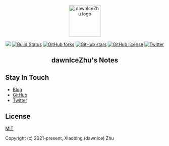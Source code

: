 <p align="center"><a href="https://notes.hellozxb.com" target="_blank" rel="noopener noreferrer"><img width="100" src="https://hellozxb.coding.net/p/notes/files/all/default/preview/22990129" alt="dawnIceZhu logo"></a></p>

<p align="center">
<a href="https://notes.hellozxb.com/"><img src="https://img.shields.io/badge/dawnIceZhu-Notes-brightgreen"></a>
<a href="https://travis-ci.com/dawnIceZhu/vuepress-theme-reco-notes"><img src="https://travis-ci.com/dawnIceZhu/vuepress-theme-reco-notes.svg?branch=master" alt="Build Status"></a>
<a href="https://github.com/dawnIceZhu/vuepress-theme-reco-notes/network"><img src="https://img.shields.io/github/forks/dawnIceZhu/vuepress-theme-reco-notes" alt="GitHub forks"></a>
<a href="https://github.com/dawnIceZhu/vuepress-theme-reco-notes/stargazers"><img src="https://img.shields.io/github/stars/dawnIceZhu/vuepress-theme-reco-notes" alt="GitHub stars"></a>
<a href="https://github.com/dawnIceZhu/vuepress-theme-reco-notes"><img src="https://img.shields.io/github/license/dawnIceZhu/vuepress-theme-reco-notes" alt="GitHub license"></a>
<a href="https://twitter.com/intent/tweet?text=Wow:&url=https%3A%2F%2Fgithub.com%2FdawnIceZhu%2Fvuepress-theme-reco-notes%2Ftree%2Fmaster%2Fnotes"><img src="https://img.shields.io/twitter/url?style=social" alt="Twitter"></a>
</p>

<h2 align="center">dawnIceZhu's Notes</h2>

## Stay In Touch

- [Blog](https://notes.hellozxb.com)
- [GitHub](https://github.com/dawnIceZhu)
- [Twitter](https://twitter.com/dawnIceZhu)

## License

[MIT](https://opensource.org/licenses/MIT)

Copyright (c) 2021-present, Xiaobing (dawnIce) Zhu
